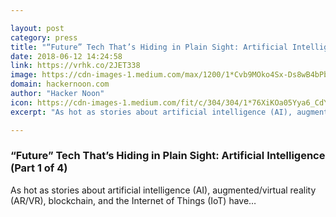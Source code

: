 ```yaml
---

layout: post
category: press
title: "“Future” Tech That’s Hiding in Plain Sight: Artificial Intelligence (Part 1 of 4)"
date: 2018-06-12 14:24:58
link: https://vrhk.co/2JET338
image: https://cdn-images-1.medium.com/max/1200/1*Cvb9MOko4Sx-Ds8wB4bPbw.jpeg
domain: hackernoon.com
author: "Hacker Noon"
icon: https://cdn-images-1.medium.com/fit/c/304/304/1*76XiKOa05Yya6_CdYX8pVg.jpeg
excerpt: "As hot as stories about artificial intelligence (AI), augmented/virtual reality (AR/VR), blockchain, and the Internet of Things (IoT) have…"

---
```


### “Future” Tech That’s Hiding in Plain Sight: Artificial Intelligence (Part 1 of 4)

As hot as stories about artificial intelligence (AI), augmented/virtual reality (AR/VR), blockchain, and the Internet of Things (IoT) have…